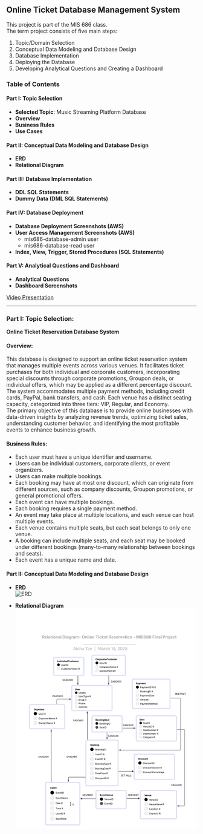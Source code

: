 ## Online Ticket Database Management System
This project is part of the MIS 686 class.  
The term project consists of five main steps:
1. Topic/Domain Selection
2. Conceptual Data Modeling and Database Design
3. Database Implementation
4. Deploying the Database
5. Developing Analytical Questions and Creating a Dashboard

### Table of Contents
#### Part I: Topic Selection
- **Selected Topic**: Music Streaming Platform Database
- **Overview**
- **Business Rules**
- **Use Cases**

#### Part II: Conceptual Data Modeling and Database Design
- **ERD**
- **Relational Diagram**

#### Part III: Database Implementation
- **DDL SQL Statements**
- **Dummy Data (DML SQL Statements)**

#### Part IV: Database Deployment
- **Database Deployment Screenshots (AWS)**
- **User Access Management Screenshots (AWS)**
  - mis686-database-admin user
  - mis686-database-read user
- **Index, View, Trigger, Stored Procedures (SQL Statements)**

#### Part V: Analytical Questions and Dashboard
- **Analytical Questions**
- **Dashboard Screenshots**

[Video Presentation](https://video.pictory.ai/1742097571858/20250316043142016heFjmoHLuD6RXRd)

---

### Part I: Topic Selection:
**Online Ticket Reservation Database System**

#### Overview:
This database is designed to support an online ticket reservation system that manages multiple events across various venues. It facilitates ticket purchases for both individual and corporate customers, incorporating special discounts through corporate promotions, Groupon deals, or individual offers, which may be applied as a different percentage discount.  
The system accommodates multiple payment methods, including credit cards, PayPal, bank transfers, and cash. Each venue has a distinct seating capacity, categorized into three tiers: VIP, Regular, and Economy.  
The primary objective of this database is to provide online businesses with data-driven insights by analyzing revenue trends, optimizing ticket sales, understanding customer behavior, and identifying the most profitable events to enhance business growth.

#### Business Rules:
- Each user must have a unique identifier and username.
- Users can be individual customers, corporate clients, or event organizers.
- Users can make multiple bookings.
- Each booking may have at most one discount, which can originate from different sources, such as company discounts, Groupon promotions, or general promotional offers.
- Each event can have multiple bookings.
- Each booking requires a single payment method.
- An event may take place at multiple locations, and each venue can host multiple events.
- Each venue contains multiple seats, but each seat belongs to only one venue.
- A booking can include multiple seats, and each seat may be booked under different bookings (many-to-many relationship between bookings and seats).
- Each event has a unique name and date.

#### Part II: Conceptual Data Modeling and Database Design

- **ERD**  
![ERD](./Ticket%20Reservation%20System%20-%20MIS686%20Final%20Project%20(4)%207.56.16%20AM.jpeg)

- **Relational Diagram**  
![Relational Diagram](./Relational%20Diagram-%20Ticket%20Reservation%20-%20MIS686%20Final%20Project%20(8).jpeg)
